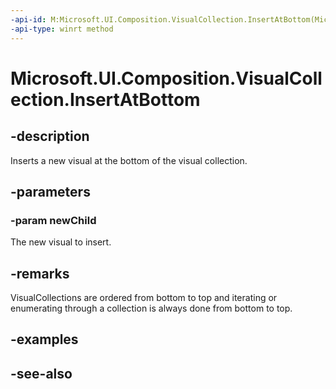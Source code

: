 ```yaml
---
-api-id: M:Microsoft.UI.Composition.VisualCollection.InsertAtBottom(Microsoft.UI.Composition.Visual)
-api-type: winrt method
---
```


<!-- Method syntax
public void InsertAtBottom(Windows.UI.Composition.Visual newChild)
-->

# Microsoft.UI.Composition.VisualCollection.InsertAtBottom

## -description
Inserts a new visual at the bottom of the visual collection.

## -parameters
### -param newChild
The new visual to insert.

## -remarks
VisualCollections are ordered from bottom to top and iterating or enumerating through a collection is always done from bottom to top.

## -examples

## -see-also
